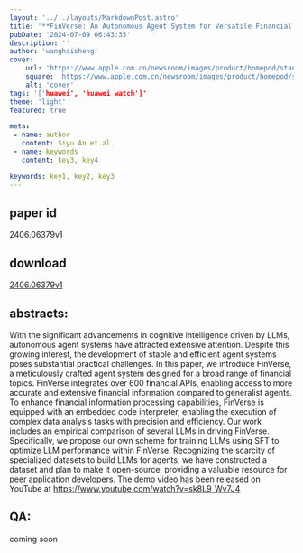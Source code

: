 ```yaml
---
layout: '../../layouts/MarkdownPost.astro'
title: '**FinVerse: An Autonomous Agent System for Versatile Financial Analysis**'
pubDate: '2024-07-09 06:43:35'
description: ''
author: 'wanghaisheng'
cover:
    url: 'https://www.apple.com.cn/newsroom/images/product/homepod/standard/Apple-HomePod-hero-230118_big.jpg.large_2x.jpg'
    square: 'https://www.apple.com.cn/newsroom/images/product/homepod/standard/Apple-HomePod-hero-230118_big.jpg.large_2x.jpg'
    alt: 'cover'
tags: '['huawei', 'huawei watch']' 
theme: 'light'
featured: true

meta:
 - name: author
   content: Siyu An et.al.
 - name: keywords
   content: key3, key4

keywords: key1, key2, key3
---
```


## paper id
2406.06379v1
## download
[2406.06379v1](http://arxiv.org/abs/2406.06379v1)
## abstracts:
With the significant advancements in cognitive intelligence driven by LLMs, autonomous agent systems have attracted extensive attention. Despite this growing interest, the development of stable and efficient agent systems poses substantial practical challenges. In this paper, we introduce FinVerse, a meticulously crafted agent system designed for a broad range of financial topics. FinVerse integrates over 600 financial APIs, enabling access to more accurate and extensive financial information compared to generalist agents. To enhance financial information processing capabilities, FinVerse is equipped with an embedded code interpreter, enabling the execution of complex data analysis tasks with precision and efficiency. Our work includes an empirical comparison of several LLMs in driving FinVerse. Specifically, we propose our own scheme for training LLMs using SFT to optimize LLM performance within FinVerse. Recognizing the scarcity of specialized datasets to build LLMs for agents, we have constructed a dataset and plan to make it open-source, providing a valuable resource for peer application developers. The demo video has been released on YouTube at https://www.youtube.com/watch?v=sk8L9_Wv7J4
## QA:
coming soon
